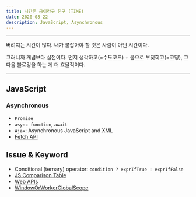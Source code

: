 ```yaml
---
title: 시간은 금이라구 친구 (TIME)
date: 2020-08-22
description: JavaScript, Asynchronous
---
```


---

버려지는 시간이 많다. 내가 붙잡아야 할 것은 사람이 아닌 시간이다. 

그러니까 개념보다 실전이다. 먼저 생각하고(=수도코드) + 몸으로 부딪히고(=코딩), 그다음 블로깅을 하는 게 더 효율적이다.

---

## JavaScript

### Asynchronous

- `Promise`
- `async function`, `await`
- `Ajax`: Asynchronous JavaScript and XML
- [Fetch API](https://developer.mozilla.org/en-US/docs/Web/API/Fetch_API)

## Issue & Keyword

- Conditional (ternary) operator: `condition ? exprIfTrue : exprIfFalse `
- [JS Comparison Table](https://dorey.github.io/JavaScript-Equality-Table/)
- [Web APIs](https://developer.mozilla.org/en-US/docs/Web/API)
- [WindowOrWorkerGlobalScope](https://developer.mozilla.org/en-US/docs/Web/API/WindowOrWorkerGlobalScope)
